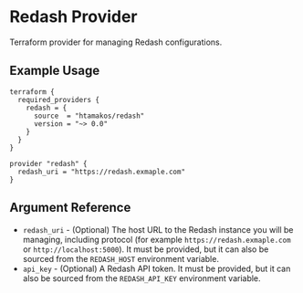 # Redash Provider

Terraform provider for managing Redash configurations.

## Example Usage

```hcl
terraform {
  required_providers {
    redash = {
      source  = "htamakos/redash"
      version = "~> 0.0"
    }
  }
}

provider "redash" {
  redash_uri = "https://redash.exmaple.com"
}
```

## Argument Reference

* `redash_uri` - (Optional) The host URL to the Redash instance you will be managing, including protocol
  (for example `https://redash.exmaple.com` or `http://localhost:5000`). It must be provided, but it can also be sourced
  from the `REDASH_HOST` environment variable.
* `api_key` - (Optional) A Redash API token. It must be provided, but it can also be sourced from the `REDASH_API_KEY`
  environment variable.
